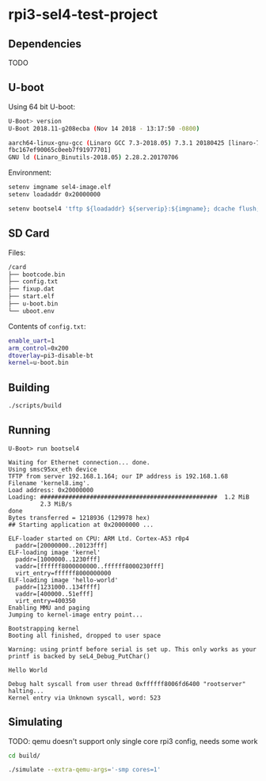 # rpi3-sel4-test-project

## Dependencies

TODO

## U-boot

Using 64 bit U-boot:

```bash
U-Boot> version
U-Boot 2018.11-g208ecba (Nov 14 2018 - 13:17:50 -0800)

aarch64-linux-gnu-gcc (Linaro GCC 7.3-2018.05) 7.3.1 20180425 [linaro-7.3-2018.05 revision d29120a424ec
fbc167ef90065c0eeb7f91977701]
GNU ld (Linaro_Binutils-2018.05) 2.28.2.20170706
```

Environment:

```bash
setenv imgname sel4-image.elf
setenv loadaddr 0x20000000

setenv bootsel4 'tftp ${loadaddr} ${serverip}:${imgname}; dcache flush; dcache off; bootelf ${loadaddr}'
```

## SD Card

Files:

```bash
/card
├── bootcode.bin
├── config.txt
├── fixup.dat
├── start.elf
├── u-boot.bin
└── uboot.env
```

Contents of `config.txt`:

```bash
enable_uart=1
arm_control=0x200
dtoverlay=pi3-disable-bt
kernel=u-boot.bin
```

## Building

```bash
./scripts/build
```

## Running

```text
U-Boot> run bootsel4

Waiting for Ethernet connection... done.
Using smsc95xx_eth device
TFTP from server 192.168.1.164; our IP address is 192.168.1.68
Filename 'kernel8.img'.
Load address: 0x20000000
Loading: ##################################################  1.2 MiB
         2.3 MiB/s
done
Bytes transferred = 1218936 (129978 hex)
## Starting application at 0x20000000 ...

ELF-loader started on CPU: ARM Ltd. Cortex-A53 r0p4
  paddr=[20000000..20123fff]
ELF-loading image 'kernel'
  paddr=[1000000..1230fff]
  vaddr=[ffffff8000000000..ffffff8000230fff]
  virt_entry=ffffff8000000000
ELF-loading image 'hello-world'
  paddr=[1231000..134ffff]
  vaddr=[400000..51efff]
  virt_entry=400350
Enabling MMU and paging
Jumping to kernel-image entry point...

Bootstrapping kernel
Booting all finished, dropped to user space

Warning: using printf before serial is set up. This only works as your
printf is backed by seL4_Debug_PutChar()

Hello World

Debug halt syscall from user thread 0xffffff8006fd6400 "rootserver"
halting...
Kernel entry via Unknown syscall, word: 523
```

## Simulating

TODO: qemu doesn't support only single core rpi3 config, needs some work

```bash
cd build/

./simulate --extra-qemu-args='-smp cores=1'
```
